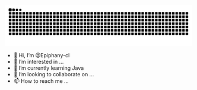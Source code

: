 ![](https://raw.githubusercontent.com/Epiphany-cl/Epiphany-cl/output/github-contribution-grid-snake.svg)

- 👋 Hi, I’m @Epiphany-cl
- 👀 I’m interested in ...
- 🌱 I’m currently learning Java
- 💞️ I’m looking to collaborate on ...
- 📫 How to reach me ...

<!---
Epiphany-cl/Epiphany-cl is a ✨ special ✨ repository because its `README.md` (this file) appears on your GitHub profile.
You can click the Preview link to take a look at your changes.
--->
